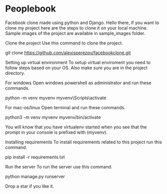 # Peoplebook
Facebook clone made using python and Django.
Hello there, if you want to clone my project here are the steps to clone it on your local machine.
Sample images of the project are available in sample_images folder.

Clone the project
Use this command to clone the project.

git clone https://github.com/alexisperezpy/facebookclone.git

Setting up virtual environment
To setup virtual enviroment you need to follow steps based on your OS. Also make sure you are in the project directory.

For windows
Open windows powershell as administrator and run these commands.

python -m venv myvenv
myvenv\Scripts\activate

For mac-os/linux
Open terminal and run these commands.

python3 -m venv myvenv
myvenv/bin/activate

You will know that you have virtualenv started when you see that the prompt in your console is prefixed with (myvenv).

Installing requirements
To install requirements related to this project run this command.

pip install -r requirements.txt

Run the server
To run the server use this command.

python manage.py runserver

Drop a star if you like it.
